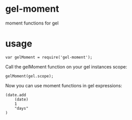 # gel-moment

moment functions for gel

# usage

    var gelMoment = require('gel-moment');

Call the gelMoment function on your gel instances scope:

    gelMoment(gel.scope);

Now you can use moment functions in gel expressions:

    (date.add
        (date)
        1
        "days"
    )
